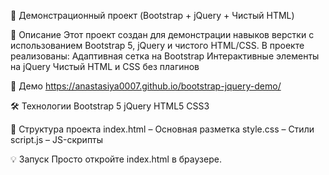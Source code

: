 📌 Демонстрационный проект (Bootstrap + jQuery + Чистый HTML)

📖 Описание
Этот проект создан для демонстрации навыков верстки с использованием Bootstrap 5, jQuery и чистого HTML/CSS.
В проекте реализованы:
Адаптивная сетка на Bootstrap
Интерактивные элементы на jQuery
Чистый HTML и CSS без плагинов

🔗 Демо
https://anastasiya0007.github.io/bootstrap-jquery-demo/

🛠 Технологии
Bootstrap 5
jQuery
HTML5
CSS3

📂 Структура проекта
index.html – Основная разметка
style.css – Стили
script.js – JS-скрипты

💡 Запуск
Просто откройте index.html в браузере.
